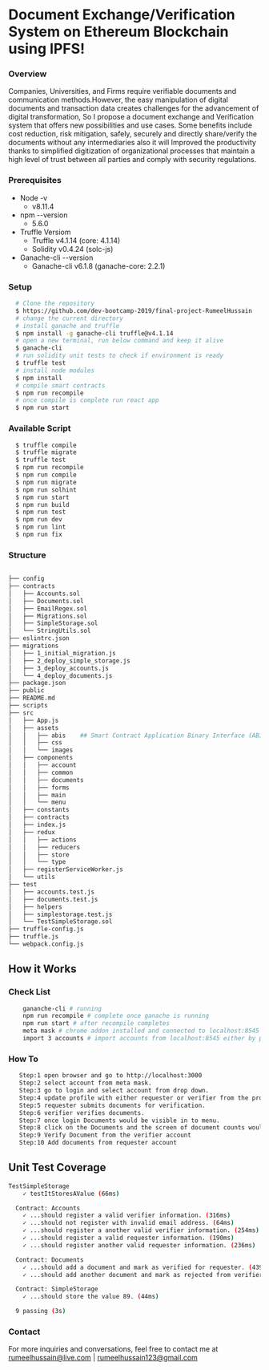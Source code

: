  
# Document Exchange/Verification System on Ethereum Blockchain using IPFS!

### Overview
Companies, Universities, and Firms require verifiable documents and communication methods.However, the easy manipulation of digital documents and transaction data creates challenges for the advancement of digital transformation,
So I propose a document exchange and Verification system that offers new possibilities and use cases. Some benefits include cost reduction, risk mitigation, safely, securely and directly share/verify the documents without any intermediaries also it will  Improved the productivity thanks to simplified digitization of organizational processes that maintain a high level of trust between all parties and comply with security regulations.



### Prerequisites
  - Node -v 
    - v8.11.4
  - npm --version 
    - 5.6.0
  - Truffle Versiom
    - Truffle v4.1.14 (core: 4.1.14)
    - Solidity v0.4.24 (solc-js)
  - Ganache-cli --version
    - Ganache-cli v6.1.8 (ganache-core: 2.2.1)

### Setup

```sh
  # Clone the repository
  $ https://github.com/dev-bootcamp-2019/final-project-RumeelHussain
  # change the current directory
  # install ganache and truffle
  $ npm install -g ganache-cli truffle@v4.1.14
  # open a new terminal, run below command and keep it alive
  $ ganache-cli
  # run solidity unit tests to check if environment is ready
  $ truffle test
  # install node modules
  $ npm install
  # compile smart contracts
  $ npm run recompile
  # once compile is complete run react app
  $ npm run start
```
### Available Script
```sh
  $ truffle compile
  $ truffle migrate
  $ truffle test
  $ npm run recompile
  $ npm run compile
  $ npm run migrate
  $ npm run solhint
  $ npm run start
  $ npm run build
  $ npm run test
  $ npm run dev
  $ npm run lint
  $ npm run fix
```
### Structure
```sh

├── config
├── contracts
│   ├── Accounts.sol
│   ├── Documents.sol
│   ├── EmailRegex.sol
│   ├── Migrations.sol
│   ├── SimpleStorage.sol
│   └── StringUtils.sol
├── eslintrc.json
├── migrations
│   ├── 1_initial_migration.js
│   ├── 2_deploy_simple_storage.js
│   ├── 3_deploy_accounts.js
│   └── 4_deploy_documents.js
├── package.json
├── public
├── README.md
├── scripts
├── src
│   ├── App.js
│   ├── assets
│   │   ├── abis    ## Smart Contract Application Binary Interface (ABI) Folder
│   │   ├── css
│   │   └── images
│   ├── components
│   │   ├── account
│   │   ├── common
│   │   ├── documents
│   │   ├── forms
│   │   ├── main
│   │   └── menu
│   ├── constants
│   ├── contracts
│   ├── index.js
│   ├── redux
│   │   ├── actions
│   │   ├── reducers
│   │   ├── store
│   │   └── type
│   ├── registerServiceWorker.js
│   └── utils
├── test
│   ├── accounts.test.js
│   ├── documents.test.js
│   ├── helpers
│   ├── simplestorage.test.js
│   └── TestSimpleStorage.sol
├── truffle-config.js
├── truffle.js
└── webpack.config.js
```
## How it Works

### Check List
```sh
    gananche-cli # running
    npm run recompile # complete once ganache is running
    npm run start # after recompile completes
    meta mask # chrome addon installed and connected to localhost:8545
    import 3 accounts # import accounts from localhost:8545 either by private key or json file
```

### How To
```sh
   Step:1 open browser and go to http://localhost:3000
   Step:2 select account from meta mask.
   Step:3 go to login and select account from drop down.
   Step:4 update profile with either requester or verifier from the profile screen in the drop down menu of top right.
   Step:5 requester submits documents for verification.
   Step:6 verifier verifies documents.
   Step:7 once login Documents would be visible in to menu.
   Step:8 click on the Documents and the screen of document counts would be visible.
   Step:9 Verify Document from the verifier account
   Step:10 Add documents from requester account
```
## Unit Test Coverage
```sh
TestSimpleStorage
    ✓ testItStoresAValue (66ms)

  Contract: Accounts
    ✓ ...should register a valid verifier information. (316ms)
    ✓ ...should not register with invalid email address. (64ms)
    ✓ ...should register a another valid verifier information. (254ms)
    ✓ ...should register a valid requester information. (190ms)
    ✓ ...should register another valid requester information. (236ms)

  Contract: Documents
    ✓ ...should add a document and mark as verified for requester. (439ms)
    ✓ ...should add another document and mark as rejected from verifier. (444ms)

  Contract: SimpleStorage
    ✓ ...should store the value 89. (44ms)

  9 passing (3s)
```
### Contact

For more inquiries and conversations, feel free to contact me at rumeelhussain@live.com | rumeelhussain123@gmail.com




